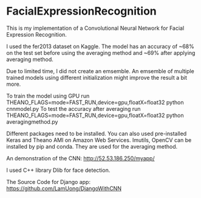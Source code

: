 # FacialExpressionRecognition

This is my implementation of a Convolutional Neural Network for Facial Expression Recognition. 

I used the fer2013 dataset on Kaggle. The model has an accuracy of ~68% on the test set before using the averaging method and ~69% 
after applying averaging method. 

Due to limited time, I did not create an emsemble. An emsemble of multiple trained models using different initialization 
might improve the result a bit more.

To train the model using GPU run THEANO_FLAGS=mode=FAST_RUN,device=gpu,floatX=float32 python cnnmodel.py
To test the accuracy after averaging run  THEANO_FLAGS=mode=FAST_RUN,device=gpu,floatX=float32 python averagingmethod.py

Different packages need to be installed. You can also used pre-installed Keras and Theano AMI on Amazon Web Services. Imutils, 
OpenCV can be installed by pip and conda. They are used for the averaging method.

An demonstration of the CNN:
http://52.53.186.250/myapp/

I used C++ library Dlib for face detection. 

The Source Code for Django app: 
https://github.com/LamUong/DjangoWithCNN


